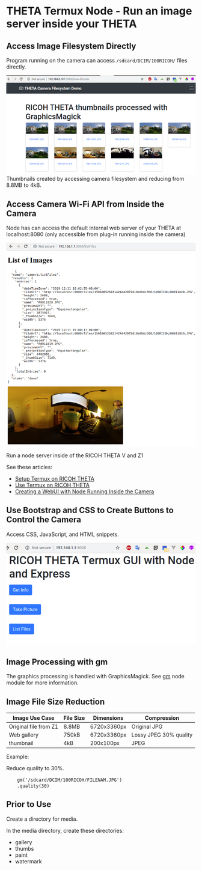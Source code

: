 # THETA Termux Node - Run an image server inside your THETA

## Access Image Filesystem Directly

Program running on the camera can access `/sdcard/DCIM/100RICOH/` files directly.

![Thumbnails](doc/images/termux-node-thumbnail.png)
Thumbnails created by accessing camera filesystem and reducing from 8.8MB to 4kB.

## Access Camera Wi-Fi API from Inside the Camera

Node has can access the default internal web server of your THETA at localhost:8080 (only accessible from plug-in running inside the camera)

![Image Listing](doc/images/termux-file-listing.png)

Run a node server inside of the RICOH THETA V and Z1

See these articles:

- [Setup Termux on RICOH THETA](https://community.theta360.guide/t/how-to-set-up-a-linux-environment-in-the-theta-to-control-the-camera-with-bash-ruby-python/5013/)
- [Use Termux on RICOH THETA](https://community.theta360.guide/t/easy-hacking-of-leds-and-camera-using-termux/5018)
- [Creating a WebUI with Node Running Inside the Camera](https://community.theta360.guide/t/creating-a-webui-with-node-running-inside-the-camera/5044)

## Use Bootstrap and CSS to Create Buttons to Control the Camera

Access CSS, JavaScript, and HTML snippets.

![Image Listing](doc/images/gui.png)

## Image Processing with gm

The graphics processing is handled with GraphicsMagick. See
[gm](https://www.npmjs.com/package/gm) node module for more information.

## Image File Size Reduction

| Image Use Case        | File Size | Dimensions  | Compression            |
| --------------------- | --------- | ----------- | ---------------------- |
| Original file from Z1 | 8.8MB     | 6720x3360px | Original JPG           |
| Web gallery           | 750kB     | 6720x3360px | Lossy JPEG 30% quality |
| thumbnail             | 4kB       | 200x100px   | JPEG                   |

Example:

Reduce quality to 30%.

    	gm('/sdcard/DCIM/100RICOH/FILENAM.JPG')
    	.quality(30)

## Prior to Use

Create a directory for media.

In the media directory, create these directories:

* gallery
* thumbs
* paint
* watermark
